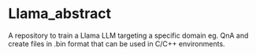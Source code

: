 # Llama_abstract
A repository to train a Llama LLM targeting a specific domain eg. QnA and create files in .bin format that can be used in C/C++ environments.
